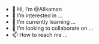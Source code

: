 - 👋 Hi, I’m @Alikaman
- 👀 I’m interested in ...
- 🌱 I’m currently learning ...
- 💞️ I’m looking to collaborate on ...
- 📫 How to reach me ...

<!---
Alikaman/Alikaman is a ✨ special ✨ repository because its `README.md` (this file) appears on your GitHub profile.
You can click the Preview link to take a look at your changes.
--->
